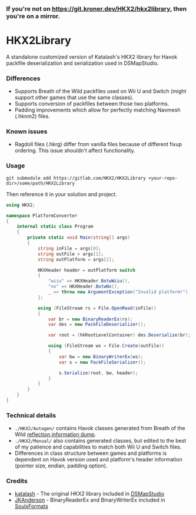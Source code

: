 ### If you're not on <https://git.kroner.dev/HKX2/hkx2library>, then you're on a mirror.

# HKX2Library

A standalone customized version of Katalash's HKX2 library for Havok packfile
deserialization and serialization used in DSMapStudio.

### Differences

- Supports Breath of the Wild packfiles used on Wii U and Switch (might support
  other games that use the same classes).
- Supports conversion of packfiles between those two platforms.
- Padding improvements which allow for perfectly matching Navmesh (.hknm2)
  files.

### Known issues

- Ragdoll files (.hkrg) differ from vanilla files because of different fixup
  ordering. This issue shouldn't affect functionality.

### Usage

`git submodule add https://gitlab.com/HKX2/HKX2Library <your-repo-dir>/some/path/HKX2Library`

Then reference it in your solution and project.

```cs
using HKX2;

namespace PlatformConverter
{
    internal static class Program
    {
        private static void Main(string[] args)
        {
            string inFile = args[0];
            string outFile = args[1];
            string outPlatform = args[2];

            HKXHeader header = outPlatform switch
            {
                "wiiu" => HKXHeader.BotwWiiu(),
                "nx" => HKXHeader.BotwNx(),
                _ => throw new ArgumentException("Invalid platform!")
            };

            using (FileStream rs = File.OpenRead(inFile))
            {
                var br = new BinaryReaderEx(rs);
                var des = new PackFileDeserializer();

                var root = (hkRootLevelContainer) des.Deserialize(br);

                using (FileStream ws = File.Create(outFile))
                {
                    var bw = new BinaryWriterEx(ws);
                    var s = new PackFileSerializer();

                    s.Serialize(root, bw, header);
                }
            }
        }
    }
}
```

### Technical details

- `./HKX2/Autogen/` contains Havok classes generated from Breath of the Wild
  [reflection information dump](https://raw.githubusercontent.com/zephenryus/havok-reflection/master/reflection_data.json).
- `./HKX2/Manual/` also contains generated classes, but edited to the best of my
  patience and capabilities to match both Wii U and Switch files.
- Differences in class structure between games and platforms is dependent on
  Havok version used and platform's header information (pointer size, endian,
  padding option).

### Credits

- [katalash](https://github.com/katalash) - The original HKX2 library included
  in [DSMapStudio](https://github.com/katalash/DSMapStudio)
- [JKAnderson](https://github.com/JKAnderson) - BinaryReaderEx and
  BinaryWriterEx included in
  [SoulsFormats](https://github.com/JKAnderson/SoulsFormats)
